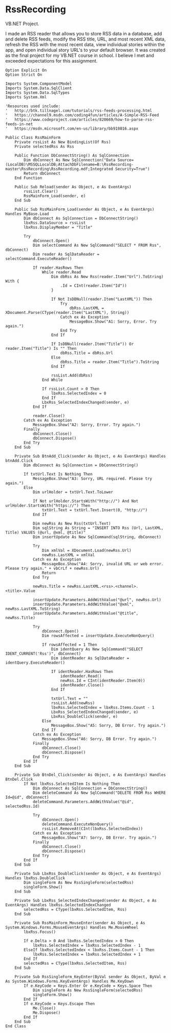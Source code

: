 # RssRecording
VB.NET Project.

I made an RSS reader that allows you to store RSS data in a database,
add and delete RSS feeds, modify the RSS title, URL, and most recent XML data,
refresh the RSS with the most recent data, view individual stories within the app, 
and open individual story URL's to your default browser. It was created as the final
project for my VB.NET course in school. I believe I met and exceeded expectations for
this assignment.

    Option Explicit On
    Option Strict On

    Imports System.ComponentModel
    Imports System.Data.SqlClient
    Imports System.Data.SqlTypes
    Imports System.Xml

    'Resources used include:
    '   http://btk.tillnagel.com/tutorials/rss-feeds-processing.html
    '   https://channel9.msdn.com/coding4fun/articles/A-Simple-RSS-Feed
    '   https://www.codeproject.com/articles/820669/how-to-parse-rss-feeds-in-net
    '   https://msdn.microsoft.com/en-us/library/bb918016.aspx

    Public Class RssMainForm
        Private rssList As New BindingList(Of Rss)
        Private selectedRss As Rss

        Public Function DbConnectString() As SqlConnection
            Dim dbConnect As New SqlConnection("Data Source=(LocalDB)\MSSQLLocalDB;AttachDbFilename=B:\RssRecording-master\RssRecording\RssRecording.mdf;Integrated Security=True")
            Return dbConnect
        End Function

        Public Sub Reload(sender As Object, e As EventArgs)
            rssList.Clear()
            RssMainForm_Load(sender, e)
        End Sub

        Public Sub RssMainForm_Load(sender As Object, e As EventArgs) Handles MyBase.Load
            Dim dbConnect As SqlConnection = DbConnectString()
            lbxRss.DataSource = rssList
            lbxRss.DisplayMember = "Title"

            Try
                dbConnect.Open()
                Dim selectCommand As New SqlCommand("SELECT * FROM Rss", dbConnect)
                Dim reader As SqlDataReader = selectCommand.ExecuteReader()

                If reader.HasRows Then
                    While reader.Read
                        Dim dbRss As New Rss(reader.Item("Url").ToString) With {
                            .Id = CInt(reader.Item("Id"))
                        }

                        If Not IsDBNull(reader.Item("LastXML")) Then
                            Try
                                dbRss.LastXML = XDocument.Parse(CType(reader.Item("LastXML"), String))
                            Catch ex As Exception
                                MessageBox.Show("A1: Sorry, Error. Try again.")
                            End Try
                        End If

                        If IsDBNull(reader.Item("Title")) Or reader.Item("Title") Is "" Then
                            dbRss.Title = dbRss.Url
                        Else
                            dbRss.Title = reader.Item("Title").ToString
                        End If

                        rssList.Add(dbRss)
                    End While

                    If rssList.Count > 0 Then
                        lbxRss.SelectedIndex = 0
                    End If
                    LbxRss_SelectedIndexChanged(sender, e)
                End If

                reader.Close()
            Catch ex As Exception
                MessageBox.Show("A2: Sorry, Error. Try again.")
            Finally
                dbConnect.Close()
                dbConnect.Dispose()
            End Try
        End Sub

        Private Sub BtnAdd_Click(sender As Object, e As EventArgs) Handles btnAdd.Click
            Dim dbConnect As SqlConnection = DbConnectString()

            If txtUrl.Text Is Nothing Then
                MessageBox.Show("A3: Sorry, URL required. Please try again.")
            Else
                Dim urlHolder = txtUrl.Text.ToLower

                If Not urlHolder.StartsWith("http://") And Not urlHolder.StartsWith("https://") Then
                    txtUrl.Text = txtUrl.Text.Insert(0, "http://")
                End If

                Dim newRss As New Rss(txtUrl.Text)
                Dim sqlString As String = "INSERT INTO Rss (Url, LastXML, Title) VALUES (@url, @xml, @title)"
                Dim insertUpdate As New SqlCommand(sqlString, dbConnect)

                Try
                    Dim xmlVal = XDocument.Load(newRss.Url)
                    newRss.LastXML = xmlVal
                Catch ex As Exception
                    MessageBox.Show("A4: Sorry, invalid URL or web error. Please try again." + vbCrLf + newRss.Url)
                    Return
                End Try

                newRss.Title = newRss.LastXML.<rss>.<channel>.<title>.Value

                insertUpdate.Parameters.AddWithValue("@url", newRss.Url)
                insertUpdate.Parameters.AddWithValue("@xml", newRss.LastXML.ToString)
                insertUpdate.Parameters.AddWithValue("@title", newRss.Title)

                Try
                    dbConnect.Open()
                    Dim rowsAffected = insertUpdate.ExecuteNonQuery()

                    If rowsAffected = 1 Then
                        Dim identQuery As New SqlCommand("SELECT IDENT_CURRENT('Rss')", dbConnect)
                        Dim identReader As SqlDataReader = identQuery.ExecuteReader()

                        If identReader.HasRows Then
                            identReader.Read()
                            newRss.Id = CInt(identReader.Item(0))
                            identReader.Close()
                        End If

                        txtUrl.Text = ""
                        rssList.Add(newRss)
                        lbxRss.SelectedIndex = lbxRss.Items.Count - 1
                        LbxRss_SelectedIndexChanged(sender, e)
                        LbxRss_DoubleClick(sender, e)
                    Else
                        MessageBox.Show("A5: Sorry, DB Error. Try again.")
                    End If
                Catch ex As Exception
                    MessageBox.Show("A6: Sorry, DB Error. Try again.")
                Finally
                    dbConnect.Close()
                    dbConnect.Dispose()
                End Try
            End If
        End Sub

        Private Sub BtnDel_Click(sender As Object, e As EventArgs) Handles BtnDel.Click
            If Not lbxRss.SelectedItem Is Nothing Then
                Dim dbConnect As SqlConnection = DbConnectString()
                Dim deleteCommand As New SqlCommand("DELETE FROM Rss WHERE Id=@id", dbConnect)
                deleteCommand.Parameters.AddWithValue("@id", selectedRss.Id)

                Try
                    dbConnect.Open()
                    deleteCommand.ExecuteNonQuery()
                    rssList.RemoveAt(CInt(lbxRss.SelectedIndex))
                Catch ex As Exception
                    MessageBox.Show("A7: Sorry, DB Error. Try again.")
                Finally
                    dbConnect.Close()
                    dbConnect.Dispose()
                End Try
            End If
        End Sub

        Private Sub LbxRss_DoubleClick(sender As Object, e As EventArgs) Handles lbxRss.DoubleClick
            Dim singleForm As New RssSingleForm(selectedRss)
            singleForm.Show()
        End Sub

        Private Sub LbxRss_SelectedIndexChanged(sender As Object, e As EventArgs) Handles lbxRss.SelectedIndexChanged
            selectedRss = CType(lbxRss.SelectedItem, Rss)
        End Sub

        Private Sub RssMainForm_MouseEnter(sender As Object, e As System.Windows.Forms.MouseEventArgs) Handles Me.MouseWheel
            lbxRss.Focus()

            If e.Delta > 0 And lbxRss.SelectedIndex > 0 Then
                lbxRss.SelectedIndex = lbxRss.SelectedIndex - 1
            ElseIf lbxRss.SelectedIndex < lbxRss.Items.Count - 1 Then
                lbxRss.SelectedIndex = lbxRss.SelectedIndex + 1
            End If
            selectedRss = CType(lbxRss.SelectedItem, Rss)
        End Sub

        Private Sub RssSingleForm_KeyEnter(ByVal sender As Object, ByVal e As System.Windows.Forms.KeyEventArgs) Handles Me.KeyDown
            If e.KeyCode = Keys.Enter Or e.KeyCode = Keys.Space Then
                Dim singleForm As New RssSingleForm(selectedRss)
                singleForm.Show()
            End If
            If e.KeyCode = Keys.Escape Then
                Me.Close()
                Me.Dispose()
            End If
        End Sub
    End Class
